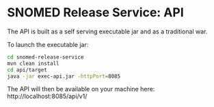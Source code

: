 SNOMED Release Service: API
============================

The API is built as a self serving executable jar and as a traditional war.

To launch the executable jar:
```sh
cd snomed-release-service
mvn clean install
cd api/target
java -jar exec-api.jar -httpPort=8085
```

The API will then be available on your machine here: http://localhost:8085/api/v1/
